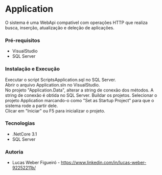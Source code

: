 # Application

O sistema é uma WebApi compatível com operações HTTP que realiza busca, inserção, atualização e deleção de aplicações.

### Pré-requisitos

* VisualStudio
* SQL Server 

### Instalação e Execução

Executar o script ScriptsApplication.sql no SQL Server.  
Abrir o arquivo Application.sln no VisualStudio.  
No projeto "Application.Data", alterar a string de conexão dos métodos. 
A string de conexão é obtida no SQL Server. 
Buildar os projetos.
Selecionar o projeto Application marcando-o como "Set as Startup Project" para que o sistema rode a partir dele.  
Clicar em "Iniciar" ou F5 para inicializar o projeto.  


### Tecnologias

* .NetCore 3.1
* SQL Server

### Autoria

* Lucas Weber Figueiró - https://www.linkedin.com/in/lucas-weber-92252211b/
